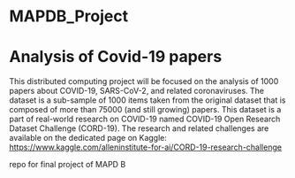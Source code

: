 # MAPDB_Project
# Analysis of Covid-19 papers

This distributed computing project will be focused on the analysis of 1000 papers about
COVID-19, SARS-CoV-2, and related coronaviruses. The dataset is a sub-sample of 1000
items taken from the original dataset that is composed of more than 75000 (and still
growing) papers. This dataset is a part of real-world research on COVID-19 named
COVID-19 Open Research Dataset Challenge (CORD-19). The research and related challenges are available on the dedicated page on Kaggle: https://www.kaggle.com/alleninstitute-for-ai/CORD-19-research-challenge


repo for final project  of MAPD B
